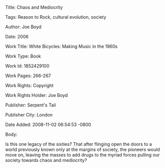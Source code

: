 Title:  Chaos and Mediocrity

Tags:   Reason to Rock, cultural evolution, society

Author: Joe Boyd

Date:   2006

Work Title: White Bicycles: Making Music in the 1960s

Work Type: Book

Work Id: 1852429100

Work Pages: 266-267

Work Rights: Copyright

Work Rights Holder: Joe Boyd

Publisher: Serpent's Tail

Publisher City: London

Date Added: 2008-11-02 06:54:53 -0800

Body: 

Is this one legacy of the sixties? That after flinging open the doors to a world previously known only at the margins of society, the pioneers would move on, leaving the masses to add drugs to the myriad forces pulling our society towards chaos and mediocrity?

